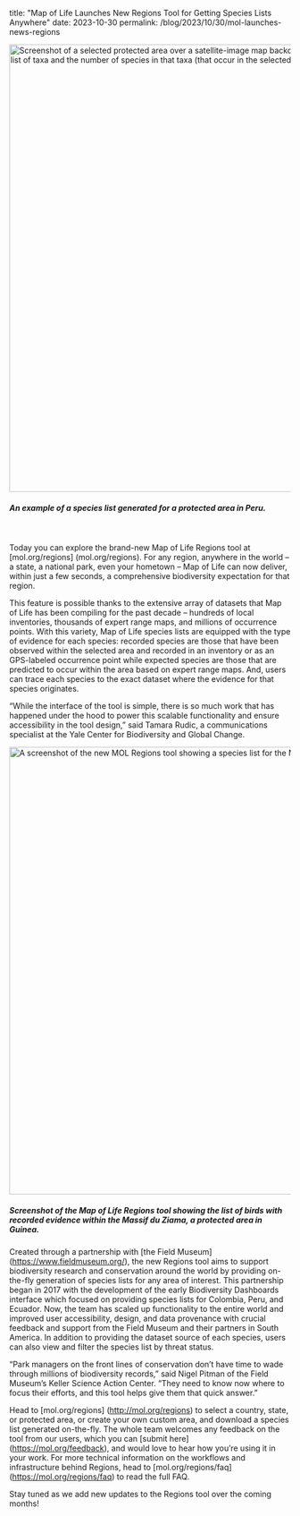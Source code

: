 title: "Map of Life Launches New Regions Tool for Getting Species Lists Anywhere"
date: 2023-10-30
permalink: /blog/2023/10/30/mol-launches-news-regions


<div class="row padded">
    <div class="col-md-12 padded">
        <img class="center-block" alt="Screenshot of a selected protected area over a satellite-image map backdrop. An inset pointing to the area displays a list of taxa and the number of species in that taxa (that occur in the selected area)." src="https://mapoflife.github.io/landing/assets/content_static/blog/2023-10-30/regions_newsStory_header.png" width="800px" />
        <div class="caption centered"><h5><em>An example of a species list generated for a protected area in Peru.</em></h5></div>
    </div>
</div>

<br />

Today you can explore the brand-new Map of Life Regions tool at [mol.org/regions] (mol.org/regions). For any region, anywhere in the world – a state, a national park, even your hometown – Map of Life can now deliver, within just a few seconds, a comprehensive biodiversity expectation for that region.

This feature is possible thanks to the extensive array of datasets that Map of Life has been compiling for the past decade – hundreds of local inventories, thousands of expert range maps, and millions of occurrence points. With this variety, Map of Life species lists are equipped with the type of evidence for each species: recorded species are those that have been observed within the selected area and recorded in an inventory or as an GPS-labeled occurrence point while expected species are those that are predicted to occur within the area based on expert range maps. And, users can trace each species to the exact dataset where the evidence for that species originates. 

“While the interface of the tool is simple, there is so much work that has happened under the hood to power this scalable functionality and ensure accessibility in the tool design,” said Tamara Rudic, a communications specialist at the Yale Center for Biodiversity and Global Change.

<div class="row padded">
    <div class="col-md-12 padded">
        <img class="center-block" alt="A screenshot of the new MOL Regions tool showing a species list for the Massif du Ziama." src="https://mapoflife.github.io/landing/assets/content_static/blog/2023-10-30/regions_massifDuZiama_ss.png" width="800px" />
        <div class="caption centered"><h5><em>Screenshot of the Map of Life Regions tool showing the list of birds with recorded evidence within the Massif du Ziama, a protected area in Guinea.</em></h5></div>
    </div>
</div>

Created through a partnership with [the Field Museum] (https://www.fieldmuseum.org/), the new Regions tool aims to support biodiversity research and conservation around the world by providing on-the-fly generation of species lists for any area of interest. This partnership began in 2017 with the development of the early Biodiversity Dashboards interface which focused on providing species lists for Colombia, Peru, and Ecuador. Now, the team has scaled up functionality to the entire world and improved user accessibility, design, and data provenance with crucial feedback and support from the Field Museum and their partners in South America. In addition to providing the dataset source of each species, users can also view and filter the species list by threat status. 

“Park managers on the front lines of conservation don’t have time to wade through millions of biodiversity records,” said Nigel Pitman of the Field Museum’s Keller Science Action Center. “They need to know now where to focus their efforts, and this tool helps give them that quick answer.” 

Head to [mol.org/regions] (http://mol.org/regions) to select a country, state, or protected area, or create your own custom area, and download a species list generated on-the-fly. The whole team welcomes any feedback on the tool from our users, which you can [submit here] (https://mol.org/feedback), and would love to hear how you’re using it in your work. For more technical information on the workflows and infrastructure behind Regions, head to [mol.org/regions/faq] (https://mol.org/regions/faq) to read the full FAQ.

Stay tuned as we add new updates to the Regions tool over the coming months!